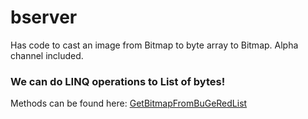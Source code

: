 # bserver
Has code to cast an image from Bitmap to byte array to Bitmap.
Alpha channel included.

### We can do LINQ operations to List of bytes!

Methods can be found here:
[GetBitmapFromBuGeRedList](https://github.com/ristoikonen/bserver/blob/main/BuGeRedLister.cs)
